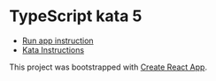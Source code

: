 TypeScript kata 5
===

* [Run app instruction](../../README.md#instructions-for-any-kata)
* [Kata Instructions](../../kata-ts-5.md)

This project was bootstrapped with [Create React App](https://github.com/facebookincubator/create-react-app).
